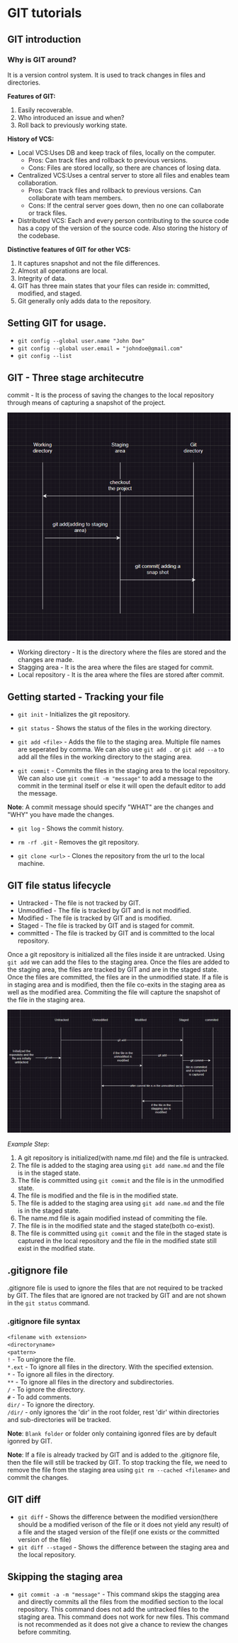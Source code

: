 # GIT tutorials

## GIT introduction

### Why is GIT around?

It is a version control system. It is used to track changes in files and directories. 
 
**Features of GIT:**
1. Easily recoverable.
1. Who introduced an issue and when?
1. Roll back to previously working state.

**History of VCS:**

- Local VCS:Uses DB and keep track of files, locally on the computer.
    - Pros: Can track files and rollback to previous versions.
    - Cons: Files are stored locally, so there are chances of losing data.
- Centralized VCS:Uses a central server to store all files and enables team collaboration.
    - Pros: Can track files and rollback to previous versions. Can collaborate with team members.
    - Cons: If the central server goes down, then no one can collaborate or track files.
- Distributed VCS: Each and every person contributing to the source code has a copy of the version of the source code. Also storing the history  of the codebase.

**Distinctive features of GIT for other VCS:**
1. It captures snapshot and not the file differences.
1. Almost all operations are local.
1. Integrity of data.
1. GIT has three main states that your files can reside in: committed, modified, and staged.
1. Git generally only adds data to the repository.


## Setting GIT for usage.

- `git config --global user.name "John Doe"`
- `git config --global user.email = "johndoe@gmail.com"`
- `git config --list`

## GIT - Three stage architecutre

commit - It is the process of saving the changes to the local repository through means of capturing a snapshot of the project.

![img](/threeStageArch.png)

- Working directory - It is the directory where the files are stored and the changes are made.
- Stagging area - It is the area where the files are staged for commit.
- Local repository - It is the area where the files are stored after commit.

## Getting started - Tracking your file

- `git init` - Initializes the git repository.

- `git status` - Shows the status of the files in the working directory.

- `git add <file>` - Adds the file to the staging area. Multiple file names are seperated by comma. We can also use `git add .`  or `git add --a` to add all the files in the working directory to the staging area.

- `git commit` - Commits the files in the staging area to the local repository. We can also use `git commit -m "message"` to add a message to the commit in the terminal itself or else it will open the default editor to add the message.  

**Note**: A commit message should specify "WHAT" are the changes and "WHY" you have made the changes. 

- `git log` - Shows the commit history.
 
- `rm -rf .git` - Removes the git repository.

- `git clone <url>` - Clones the repository from the url to the local machine.

## GIT file status lifecycle

- Untracked - The file is not tracked by GIT.
- Unmodified - The file is tracked by GIT and is not modified.
- Modified - The file is tracked by GIT and is modified.
- Staged - The file is tracked by GIT and is staged for commit.
- committed - The file is tracked by GIT and is committed to the local repository.

Once a git repository is initialized all the files inside it are untracked. Using `git add` we can add the files to the staging area. Once the files are added to the staging area, the files are tracked by GIT and are in the staged state. Once the files are committed, the files are in the unmodified state. If a file is in staging area and is modified, then the file co-exits in the staging area as well as the modified area. Commiting the file will capture the snapshot of the file in the staging area.

![File status lifecycle](/fileStatusLifecycle.png)

*Example Step*:

1. A git repository is initialized(with name.md file) and the file is untracked.
1. The file is added to the staging area using `git add name.md` and the file is in the staged state.
1. The file is committed using `git commit` and the file is in the unmodified state.
1. The file is modified and the file is in the modified state.
1. The file is added to the staging area using `git add name.md` and the file is in the staged state.
1. The name.md file is again modified instead of commiting the file.
1. The file is in the modified state and the staged state(both co-exist).
1. The file is committed using `git commit` and the file in the staged state is captured in the local repository and the file in the modified state still exist in the modified state.


## .gitignore file

.gitignore file is used to ignore the files that are not required to be tracked by GIT. The files that are ignored are not tracked by GIT and are not shown in the `git status` command.

### .gitignore file syntax
`<filename with extension>`  
`<directoryname>`  
`<pattern>`  
`!` - To unignore the file.  
`*.ext` - To ignore all files in the directory. With the specified extension.  
`*` - To ignore all files in the directory.  
`**` - To ignore all files in the directory and subdirectories.  
`/` - To ignore the directory.  
`#` - To add comments.  
`dir/` - To ignore the directory.  
`/dir/` - only ignores the 'dir' in the root folder, rest 'dir' within directories and sub-directories will be tracked.  

**Note**: `Blank folder` or folder only containing igonred files are by default igonred by GIT.

**Note**: If a file is already tracked by GIT and is added to the .gitignore file, then the file will still be tracked by GIT. To stop tracking the file, we need to remove the file from the staging area using `git rm --cached <filename>` and commit the changes.

## GIT diff

- `git diff` - Shows the difference between the modified version(there should be a modified verison of the file or it does not yield any result) of a file and the staged version of the file(if one exists or the committed version of the file)
- `git diff --staged` - Shows the difference between the staging area and the local repository.


## Skipping the staging area

- `git commit -a -m "message"` - This command skips the stagging area and directly commits all the files from the modified section to the local repository. This command does not add the untracked files to the staging area. This command does not work for new files. This command is not recommended as it does not give a chance to review the changes before commiting.